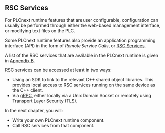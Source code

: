 ## RSC Services

For PLCnext runtime features that are user configurable, configuration can usually be performed through either the web-based management interface, or modifying text files on the PLC.

Some PLCnext runtime features also provide an application programming interface (API) in the form of *Remote Service Calls*, or [RSC Services][rsc-info].

A list of the RSC services that are available in the PLCnext runtime is given in [Appendix B][appendix-b].

RSC services can be accessed at least in two ways:

* Using an SDK to link to the relevant C++ shared object libraries. This provides local access to RSC services running on the same device as the C++ client.
* Via [gRPC][grpc], either locally via a Unix Domain Socket or remotely using Transport Layer Security (TLS).

In the next chapter, you will:

* Write your own PLCnext runtime component.
* Call RSC services from that component.

[rsc-info]: https://www.plcnext.help/te/Service_Components/Remote_Service_Calls_RSC/RSC_Remote_Service_Calls.htm
[appendix-b]: appendix-02-list-of-rsc-services.md
[grpc]: https://grpc.io/

